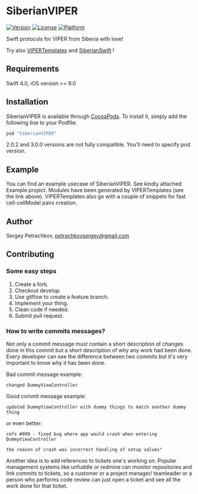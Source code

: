 # SiberianVIPER
[![Version](https://img.shields.io/cocoapods/v/SiberianVIPER.svg?style=flat)](http://cocoapods.org/pods/SiberianVIPER)
[![License](https://img.shields.io/cocoapods/l/SiberianVIPER.svg?style=flat)](http://cocoapods.org/pods/SiberianVIPER)
[![Platform](https://img.shields.io/cocoapods/p/SiberianVIPER.svg?style=flat)](http://cocoapods.org/pods/SiberianVIPER)

Swift protocols for VIPER from Siberia with love!

Try also [VIPERTemplates](https://github.com/SergeyPetrachkov/VIPERTemplates) and [SiberianSwift](https://github.com/SergeyPetrachkov/SiberianSwift) !

## Requirements

Swift 4.0, iOS version >= 9.0

## Installation

SiberianVIPER is available through [CocoaPods](http://cocoapods.org). To install
it, simply add the following line to your Podfile:

```ruby
pod "SiberianVIPER"
```

2.0.2 and 3.0.0 versions are not fully compatible. You'll need to specify pod version.

## Example

You can find an example usecase of SiberianVIPER. See kindly attached Example project. Modules have been generated by VIPERTemplates (see the link above). VIPERTemplates also go with a couple of snippets for fast cell-cellModel pairs creation.

## Author

Sergey Petrachkov, petrachkovsergey@gmail.com

## Contributing
### Some easy steps
1. Create a fork.
2. Checkout develop.
3. Use gitflow to create a feature branch.
4. Implement your thing.
5. Clean code if needed.
6. Submit pull request.

### How to write commits messages?
Not only a commit message must contain a short description of changes done in this commit but a short description of why any work had been done.
Every developer can see the difference between two commits but it's very important to know why it has been done.

Bad commit message example:
```
changed DummyViewController
```

Good commit message example:
```
updated DummyViewController with dummy things to match another dummy thing
```
or even better:
```
refs #999 - fixed bug where app would crash when entering DummyViewController

the reason of crash was incorrect handling of setup values"
```
Another idea is to add references to tickets one's working on. Popular management systems like unfuddle or redmine can monitor repositories and link commits to tickets, so a customer or a project manager/ teamleader or a person who performs code review can just open a ticket and see all the work done for that ticket.
